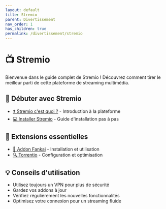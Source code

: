 ```yaml
---
layout: default
title: Stremio
parent: Divertissement
nav_order: 1
has_children: true
permalink: /divertissement/stremio
---
```


# 📺 Stremio

Bienvenue dans le guide complet de Stremio ! Découvrez comment tirer le meilleur parti de cette plateforme de streaming multimédia.

## 🚀 Débuter avec Stremio

- [❓ Stremio c'est quoi ?](Stremio%20c'est%20quoi%20%3F.md) - Introduction à la plateforme
- [💻 Installer Stremio](Installer%20Stremio.md) - Guide d'installation pas à pas

## 🔌 Extensions essentielles

- [🌟 Addon Fankai](Addon%20Fankai.md) - Installation et utilisation
- [🔍 Torrentio](Torrentio.md) - Configuration et optimisation

## 💡 Conseils d'utilisation

- Utilisez toujours un VPN pour plus de sécurité
- Gardez vos addons à jour
- Vérifiez régulièrement les nouvelles fonctionnalités
- Optimisez votre connexion pour un streaming fluide